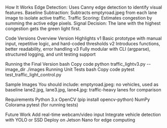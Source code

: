 How It Works
Edge Detection: Uses Canny edge detection to identify visual features.
Baseline Subtraction: Subtracts emptyroad.jpeg from each lane image to isolate active traffic.
Traffic Scoring: Estimates congestion by summing the active edge pixels.
Signal Decision: The lane with the highest congestion gets the green light first.

Code Versions Overview
Version	Highlights
v1	Basic prototype with manual input, repetitive logic, and hard-coded thresholds
v2	Introduces functions, better readability, error handling
v3	Fully modular with CLI (argparse), structured logging, and unit testing support

Running the Final Version
bash
Copy code
python traffic_lightv3.py --image_dir ./images
Running Unit Tests
bash
Copy code
pytest test_traffic_light_control.py

Sample Images
You should include:
emptyroad.jpeg: no vehicles, used as baseline
lane2.jpg, lane3.jpg, lane4.jpg: traffic-heavy lanes for comparison

Requirements
Python 3.x
OpenCV (pip install opencv-python)
NumPy
Colorama
pytest (for running tests)

Future Work
Add real-time webcam/video input
Integrate vehicle detection with YOLO or SSD
Deploy on Jetson Nano for edge computing
